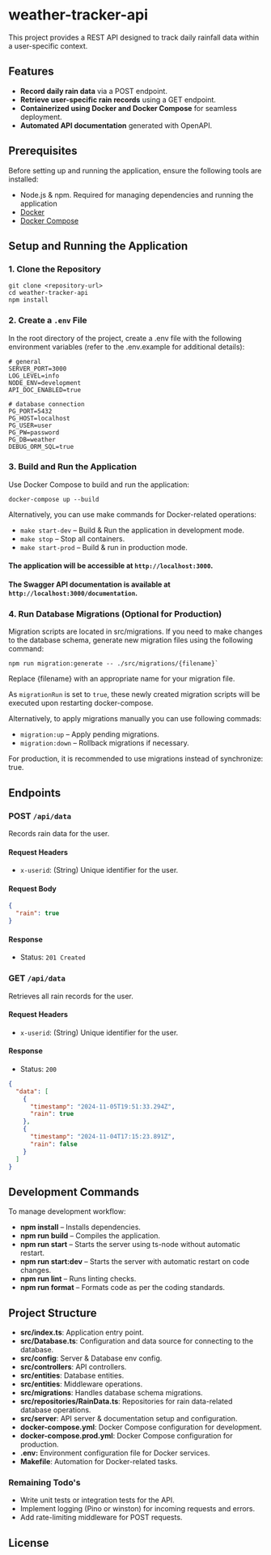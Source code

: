 # weather-tracker-api

This project provides a REST API designed to track daily rainfall data within a user-specific context.

## Features
- **Record daily rain data** via a POST endpoint.
- **Retrieve user-specific rain records** using a GET endpoint.
- **Containerized using Docker and Docker Compose** for seamless deployment.
- **Automated API documentation** generated with OpenAPI.

## Prerequisites
Before setting up and running the application, ensure the following tools are installed:
- Node.js & npm. Required for managing dependencies and running the application
- [Docker](https://www.docker.com/)
- [Docker Compose](https://docs.docker.com/compose/)

## Setup and Running the Application

### 1. Clone the Repository
```
git clone <repository-url>
cd weather-tracker-api
npm install
```

### 2. Create a `.env` File
In the root directory of the project, create a .env file with the following environment variables (refer to the .env.example for additional details):
```env
# general
SERVER_PORT=3000
LOG_LEVEL=info
NODE_ENV=development
API_DOC_ENABLED=true

# database connection
PG_PORT=5432
PG_HOST=localhost
PG_USER=user
PG_PW=password
PG_DB=weather
DEBUG_ORM_SQL=true
```

### 3. Build and Run the Application
Use Docker Compose to build and run the application:
```
docker-compose up --build
```
Alternatively, you can use make commands for Docker-related operations:

* `make start-dev` – Build & Run the application in development mode.
* `make stop` – Stop all containers.
* `make start-prod` – Build & run in production mode.

#### The application will be accessible at `http://localhost:3000`.

#### The Swagger API documentation is available at `http://localhost:3000/documentation`.

### 4. Run Database Migrations (Optional for Production)
Migration scripts are located in src/migrations. If you need to make changes to the database schema, generate new migration files using the following command:

```
npm run migration:generate -- ./src/migrations/{filename}` 
```
Replace {filename} with an appropriate name for your migration file.

As `migrationRun` is set to `true`, these newly created migration scripts will be executed upon restarting docker-compose.

Alternatively, to apply migrations manually you can use following commads:
* `migration:up` – Apply pending migrations.
* `migration:down` – Rollback migrations if necessary.

For production, it is recommended to use migrations instead of synchronize: true.

## Endpoints

### POST `/api/data`
Records rain data for the user.

#### Request Headers
- `x-userid`: (String) Unique identifier for the user.

#### Request Body
```json
{
  "rain": true
}
```

#### Response
- Status: `201 Created`

### GET `/api/data`
Retrieves all rain records for the user.

#### Request Headers
- `x-userid`: (String) Unique identifier for the user.

#### Response
- Status: `200`

```json
{
  "data": [
    {
      "timestamp": "2024-11-05T19:51:33.294Z",
      "rain": true
    },
    {
      "timestamp": "2024-11-04T17:15:23.891Z",
      "rain": false
    }
  ]
}
```

## Development Commands
To manage development workflow:

- **npm install** – Installs dependencies.
- **npm run build** – Compiles the application.
- **npm run start** – Starts the server using ts-node without automatic restart.
- **npm run start:dev** – Starts the server with automatic restart on code changes.
- **npm run lint** – Runs linting checks.
- **npm run format** – Formats code as per the coding standards.

## Project Structure
- **src/index.ts**: Application entry point.
- **src/Database.ts**: Configuration and data source for connecting to the database.
- **src/config**: Server & Database env config.
- **src/controllers**: API controllers.
- **src/entities**: Database entities.
- **src/entities**: Middleware operations.
- **src/migrations**: Handles database schema migrations.
- **src/repositories/RainData.ts**: Repositories for rain data-related database operations.
- **src/server**: API server & documentation setup and configuration.
- **docker-compose.yml**: Docker Compose configuration for development.
- **docker-compose.prod.yml**: Docker Compose configuration for production.
- **.env:** Environment configuration file for Docker services.
- **Makefile**: Automation for Docker-related tasks.

### Remaining Todo's
- Write unit tests or integration tests for the API.
- Implement logging (Pino or winston) for incoming requests and errors.
- Add rate-limiting middleware for POST requests.

## License
